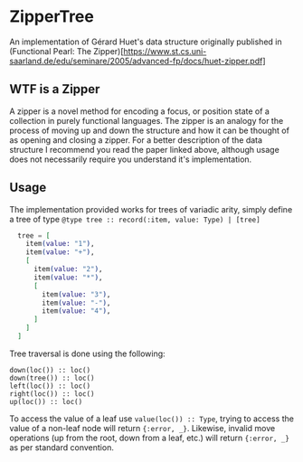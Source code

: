 ZipperTree
==========

An implementation of Gérard Huet's data structure originally published in
(Functional Pearl: The Zipper)[https://www.st.cs.uni-saarland.de/edu/seminare/2005/advanced-fp/docs/huet-zipper.pdf]

## WTF is a Zipper
A zipper is a novel method for encoding a focus, or position state of a collection
in purely functional languages. The zipper is an analogy for the process of moving
up and down the structure and how it can be thought of as opening and closing a zipper.
For a better description of the data structure I recommend you read the paper linked
above, although usage does not necessarily require you understand it's implementation.

## Usage
The implementation provided works for trees of variadic arity, simply define a
tree of type `@type tree :: record(:item, value: Type) | [tree]`
``` elixir
  tree = [
    item(value: "1"),
    item(value: "+"),
    [
      item(value: "2"),
      item(value: "*"),
      [
        item(value: "3"),
        item(value: "-"),
        item(value: "4"),
      ]
    ]
  ]
```

Tree traversal is done using the following:
```
down(loc()) :: loc()
down(tree()) :: loc()
left(loc()) :: loc()
right(loc()) :: loc()
up(loc()) :: loc()
```

To access the value of a leaf use `value(loc()) :: Type`, trying to access the
value of a non-leaf node will return `{:error, _}`. Likewise, invalid move
operations (up from the root, down from a leaf, etc.) will return `{:error, _}`
as per standard convention.

